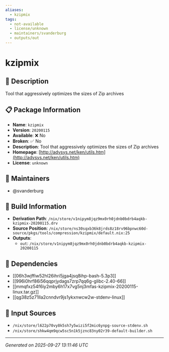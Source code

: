 ```yaml
---
aliases:
  - kzipmix
tags:
  - not-available
  - license/unknown
  - maintainers/svanderburg
  - outputs/out
---
```


# kzipmix

## 📝 Description

Tool that aggressively optimizes the sizes of Zip archives

## 📋 Package Information

- **Name**: `kzipmix`
- **Version**: `20200115`
- **Available**: ❌ No
- **Broken**: ✅ No
- **Description**: Tool that aggressively optimizes the sizes of Zip archives
- **Homepage**: [http://advsys.net/ken/utils.htm](http://advsys.net/ken/utils.htm)
- **License**: `unknown`
## 👥 Maintainers

- @svanderburg


## 🔧 Build Information

- **Derivation Path**: `/nix/store/v1nipym8jqz9mx0rh0jdnb0bdrb4aqkb-kzipmix-20200115.drv`
- **Source Position**: `/nix/store/ns30sqxb36k8jrds8z18rv96bpnwc60d-source/pkgs/tools/compression/kzipmix/default.nix:25`
- **Outputs**:
  - `out`:  `/nix/store/v1nipym8jqz9mx0rh0jdnb0bdrb4aqkb-kzipmix-20200115`

## 🔗 Dependencies

- [[06h3wjffiw52hl26ihri5jga4jsq8ihp-bash-5.3p3]]
- [[996i0hrf86i56qqprjydags7zrp7qq6g-glibc-2.40-66]]
- [[mmqfxz54f6iy2mby6h17x7vg5nj3mfas-kzipmix-20200115-linux.tar.gz]]
- [[qg38z5z71lla2cnndvr9js1ykxnwcw2w-stdenv-linux]]

## 📁 Input Sources

- `/nix/store/l622p70vy8k5sh7y5wizi5f2mic6ynpg-source-stdenv.sh`
- `/nix/store/shkw4qm9qcw5sc5n1k5jznc83ny02r39-default-builder.sh`

---
*Generated on 2025-09-27 13:11:46 UTC*
